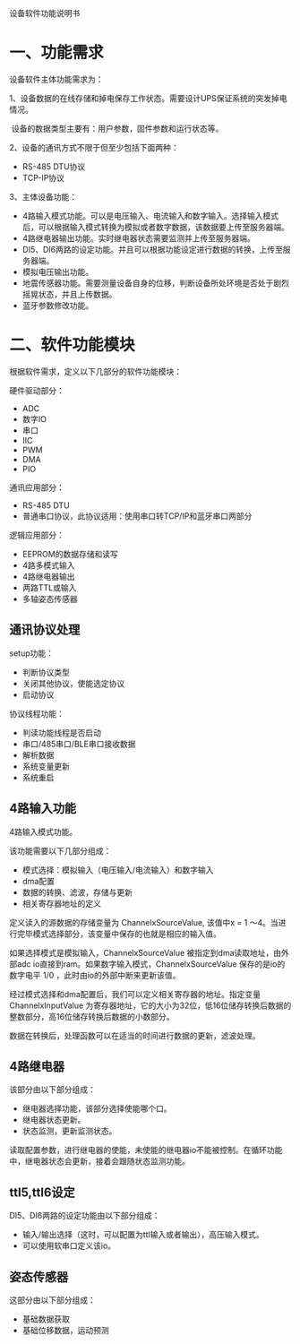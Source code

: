 设备软件功能说明书

# 一、功能需求

设备软件主体功能需求为：

1、设备数据的在线存储和掉电保存工作状态。需要设计UPS保证系统的突发掉电情况。

​		设备的数据类型主要有：用户参数，固件参数和运行状态等。

2、设备的通讯方式不限于但至少包括下面两种：

- RS-485 DTU协议
- TCP-IP协议	

3、主体设备功能：

- 4路输入模式功能。可以是电压输入、电流输入和数字输入。选择输入模式后，可以根据输入模式转换为模拟或者数字数据，该数据要上传至服务器端。
- 4路继电器输出功能。实时继电器状态需要监测并上传至服务器端。
- DI5、DI6两路的设定功能。并且可以根据功能设定进行数据的转换，上传至服务器端。
- 模拟电压输出功能。
- 地震传感器功能。需要测量设备自身的位移，判断设备所处环境是否处于剧烈摇晃状态，并且上传数据。
- 蓝牙参数修改功能。

# 二、软件功能模块

根据软件需求，定义以下几部分的软件功能模块：

硬件驱动部分：

- ADC
- 数字IO
- 串口
- IIC
- PWM
- DMA
- PIO

通讯应用部分：

- RS-485 DTU
- 普通串口协议，此协议适用：使用串口转TCP/IP和蓝牙串口两部分

逻辑应用部分：

- EEPROM的数据存储和读写
- 4路多模式输入
- 4路继电器输出
- 两路TTL或输入
- 多轴姿态传感器

## 通讯协议处理

setup功能：

- 判断协议类型
- 关闭其他协议，使能选定协议
- 启动协议

协议线程功能：

- 判读功能线程是否启动
- 串口/485串口/BLE串口接收数据
- 解析数据
- 系统变量更新
- 系统重启

## 4路输入功能

4路输入模式功能。

该功能需要以下几部分组成：

- 模式选择：模拟输入（电压输入/电流输入）和数字输入
- dma配置
- 数据的转换、滤波，存储与更新
- 相关寄存器地址的定义

定义读入的源数据的存储变量为 ChannelxSourceValue, 该值中x = 1 ～4。当进行完毕模式选择部分，该变量中保存的也就是相应的输入值。

如果选择模式是模拟输入，ChannelxSourceValue 被指定到dma读取地址，由外部adc io直接到ram。如果数字输入模式，ChannelxSourceValue 保存的是io的数字电平 1/0 ，此时由io的外部中断来更新该值。

经过模式选择和dma配置后，我们可以定义相关寄存器的地址。指定变量 ChannelxInputValue 为寄存器地址，它的大小为32位，低16位储存转换后数据的整数部分，高16位储存转换后数据的小数部分。

数据在转换后，处理函数可以在适当的时间进行数据的更新，滤波处理。

## 4路继电器

该部分由以下部分组成：

- 继电器选择功能，该部分选择使能哪个口。
- 继电器状态更新。
- 状态监测，更新监测状态。

读取配置参数，进行继电器的使能，未使能的继电器io不能被控制。在循环功能中，继电器状态会更新，接着会跟随状态监测功能。

## ttl5,ttl6设定

DI5、DI6两路的设定功能由以下部分组成：

- 输入/输出选择（这时，可以配置为ttl输入或者输出），高压输入模式。
- 可以使用软串口定义该io。

## 姿态传感器

这部分由以下部分组成：

- 基础数据获取
- 基础位移数据，运动预测

